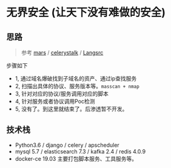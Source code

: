# 无界安全 (让天下没有难做的安全)


## 思路
> 参考 [mars](https://github.com/TideSec/Mars) / [celerystalk](https://github.com/sethsec/celerystalk) / [Langsrc](https://github.com/actanble/LangSrcCurise)

步骤如下

- 1, 通过域名爆破找到子域名的资产、通过ip查找服务
- 2, 扫描出具体的协议、服务版本等。`masscan + nmap `
- 3, 针对对应的协议/服务调用对应的脚本
- 4, 针对服务或者协议调用Poc检测
- 5, 没有了。到这里就结束了。后渗透暂不开发。

## 技术栈
- Python3.6 / django / celery / apscheduler 
- mysql 5.7 / elasticsearch 7.3 / kafka 2.4 / redis 4.0.9 
- docker-ce 19.03 主要打包脚本服务、工具服务等。
